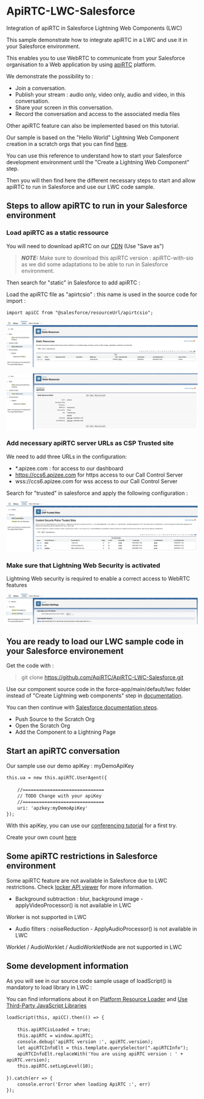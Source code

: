 # ApiRTC-LWC-Salesforce
Integration of apiRTC in Salesforce Lightning Web Components (LWC)

This sample demonstrate how to integrate apiRTC in a LWC and use it in your Salesforce environment.

This enables you to use WebRTC to communicate from your Salesforce organisation to a Web application by using [apiRTC](https://www.apirtc.com) platform.

We demonstrate the possibility to :
- Join a conversation.
- Publish your stream : audio only, video only, audio and video, in this conversation.
- Share your screen in this conversation.
- Record the conversation and access to the associated media files

Other apiRTC feature can also be implemented based on this tutorial.

Our sample is based on the "Hello World" Lightning Web Component creation in a scratch orgs that you can find [here](https://developer.salesforce.com/docs/component-library/documentation/en/lwc/lwc.get_started_sfdx_hello_world).

You can use this reference to understand how to start your Salesforce development environment until the "Create a Lightning Web Component" step.

Then you will then find here the different necessary steps to start and allow apiRTC to run in Salesforce and use our LWC code sample.

## Steps to allow apiRTC to run in your Salesforce environment

### Load apiRTC as a static ressource

You will need to download apiRTC on our [CDN](https://dev.cdn.apizee.com/apiRTC/apiRTC-with-sio.min.js) (Use "Save as")

> **_NOTE:_**  Make sure to download this apiRTC version : apiRTC-with-sio as we did some adaptations to be able to run in Salesforce environment.

Then search for "static" in Salesforce to add apiRTC :

Load the apiRTC file as "apirtcsio" : this name is used in the source code for import :

```
import apiCC from "@salesforce/resourceUrl/apirtcsio";
```

![Load apiRTC as a static ressource!](/assets/images/static-ressources-1.png "Static ressources")

![Load apiRTC as a static ressource!](/assets/images/static-ressources-2.png "Static ressources")

### Add necessary apiRTC server URLs as CSP Trusted site

We need to add three URLs in the configuration:
- *.apizee.com : for access to our dashboard
- https://ccs6.apizee.com for https access to our Call Control Server
- wss://ccs6.apizee.com for wss access to our Call Control Server

Search for "trusted" in salesforce and apply the following configuration :

![apiRTC trusted sites!](/assets/images/trusted-sites.png "Trusted Sites")

### Make sure that Lightning Web Security is activated

Lightning Web security is required to enable a correct access to WebRTC features

![Lightning Web Security!](/assets/images/session-settings.png "Lightning Web Security")

## You are ready to load our LWC sample code in your Salesforce environement

Get the code with :

> git clone https://github.com/ApiRTC/ApiRTC-LWC-Salesforce.git

Use our component source code in the force-app/main/default/lwc folder instead of "Create Lightning web components" step in [documentation](https://developer.salesforce.com/docs/component-library/documentation/en/lwc/lwc.get_started_sfdx_hello_world).

You can then continue with [Salesforce documentation steps](https://developer.salesforce.com/docs/component-library/documentation/en/lwc/lwc.get_started_sfdx_hello_world).

- Push Source to the Scratch Org
- Open the Scratch Org
- Add the Component to a Lightning Page

## Start an apiRTC conversation

Our sample use our demo apiKey : myDemoApiKey

```
this.ua = new this.apiRTC.UserAgent({

    //==============================
    // TODO Change with your apiKey
    //==============================
    uri: 'apzkey:myDemoApiKey'
});
```

With this apiKey, you can use our [conferencing tutorial](https://apizee.github.io/ApiRTC-examples/conferencing_mute_screen/) for a first try.

Create your own count [here](https://cloud.apirtc.com/register)

## Some apiRTC restrictions in Salesforce environment

Some apiRTC feature are not available in Salesforce due to LWC restrictions.
Check [locker API viewer](https://developer.salesforce.com/docs/component-library/tools/locker-service-viewer) for more information.

- Background subtraction : blur, background image - applyVideoProcessor() is not available in LWC 

Worker is not supported in LWC

- Audio filters : noiseReduction - ApplyAudioProcessor() is not available in LWC 

Worklet / AudioWorklet / AudioWorkletNode are not supported in LWC

## Some development information

As you will see in our source code sample usage of loadScript() is mandatory to load library in LWC :

You can find informations about it on [Platform Resource Loader](https://developer.salesforce.com/docs/component-library/bundle/lightning-platform-resource-loader/documentation)
and [Use Third-Party JavaScript Libraries](https://developer.salesforce.com/docs/component-library/documentation/en/lwc/lwc.js_third_party_library)

```
loadScript(this, apiCC).then(() => {

    this.apiRTCisLoaded = true;
    this.apiRTC = window.apiRTC;
    console.debug('apiRTC version :', apiRTC.version);
    let apiRTCInfoElt = this.template.querySelector(".apiRTCInfo");
    apiRTCInfoElt.replaceWith('You are using apiRTC version : ' + apiRTC.version);
    this.apiRTC.setLogLevel(10);

}).catch(err => {
    console.error('Error when loading ApiRTC :', err)
});
```
